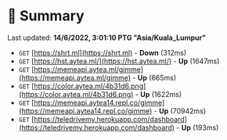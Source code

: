 # 📖 Summary
Last updated: **14/6/2022, 3:01:10 PTG "Asia/Kuala_Lumpur"**

- `GET` [https://shrt.ml](https://shrt.ml) - **Down** (312ms)
- `GET` [https://hst.aytea.ml/](https://hst.aytea.ml/) - **Up** (1647ms)
- `GET` [https://memeapi.aytea.ml/gimme](https://memeapi.aytea.ml/gimme) - **Up** (665ms)
- `GET` [https://color.aytea.ml/4b31d6.png](https://color.aytea.ml/4b31d6.png) - **Up** (1622ms)
- `GET` [https://memeapi.aytea14.repl.co/gimme](https://memeapi.aytea14.repl.co/gimme) - **Up** (70942ms)
- `GET` [https://teledrivemy.herokuapp.com/dashboard](https://teledrivemy.herokuapp.com/dashboard) - **Up** (193ms)
